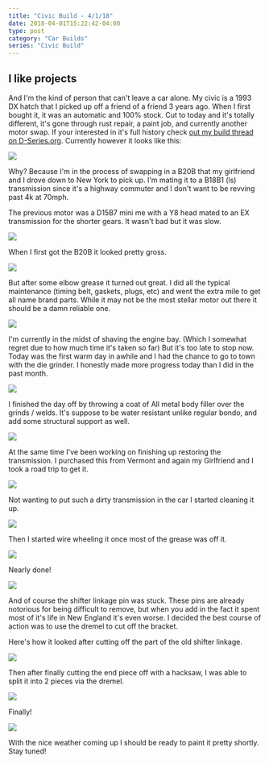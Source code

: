 ```yaml
---
title: "Civic Build - 4/1/18"
date: 2018-04-01T15:22:42-04:00
type: post
category: "Car Builds"
series: "Civic Build"
---
```


## I like projects

And I'm the kind of person that can't leave a car alone. My civic is a 1993 DX hatch that I picked up off a friend of a friend 3 years ago. When I first bought it, it was an automatic and 100% stock. Cut to today and it's totally different, it's gone through rust repair, a paint job, and currently another motor swap. If your interested in it's full history check <a href="http://www.d-series.org/forums/showcase/273858-my-first-honda-build-93-hatch.html" target="_blank">out my build thread on D-Series.org</a>. Currently however it looks like this:

![](images/1.jpg)

Why? Because I'm in the process of swapping in a B20B that my girlfriend and I drove down to New York to pick up. I'm mating it to a B18B1 (ls) transmission since it's a highway commuter and I don't want to be revving past 4k at 70mph.

The previous motor was a D15B7 mini me with a Y8 head mated to an EX transmission for the shorter gears. It wasn't bad but it was slow.

![](images/2.jpg)

When I first got the B20B it looked pretty gross.

![](images/3.jpg)

But after some elbow grease it turned out great. I did all the typical maintenance (timing belt, gaskets, plugs, etc) and went the extra mile to get all name brand parts. While it may not be the most stellar motor out there it should be a damn reliable one.

![](images/4.jpg)

I'm currently in the midst of shaving the engine bay. (Which I somewhat regret due to how much time it's taken so far) But it's too late to stop now. Today was the first warm day in awhile and I had the chance to go to town with the die grinder. I honestly made more progress today than I did in the past month.

![](images/5.jpg)

I finished the day off by throwing a coat of All metal body filler over the grinds / welds. It's suppose to be water resistant unlike regular bondo, and add some structural support as well.

![](images/6.jpg)

At the same time I've been working on finishing up restoring the transmission. I purchased this from Vermont and again my Girlfriend and I took a road trip to get it.

![](images/7.jpg)

Not wanting to put such a dirty transmission in the car I started cleaning it up.

![](images/8.jpg)

Then I started wire wheeling it once most of the grease was off it.

![](images/9.jpg)

Nearly done!

![](images/10.jpg)

And of course the shifter linkage pin was stuck. These pins are already notorious for being difficult to remove, but when you add in the fact it spent most of it's life in New England it's even worse. I decided the best course of action was to use the dremel to cut off the bracket.

Here's how it looked after cutting off the part of the old shifter linkage.

![](images/11.jpg)

Then after finally cutting the end piece off with a hacksaw, I was able to split it into 2 pieces via the dremel.

![](images/12.jpg)

Finally!

![](images/13.jpg)

With the nice weather coming up I should be ready to paint it pretty shortly. Stay tuned!
